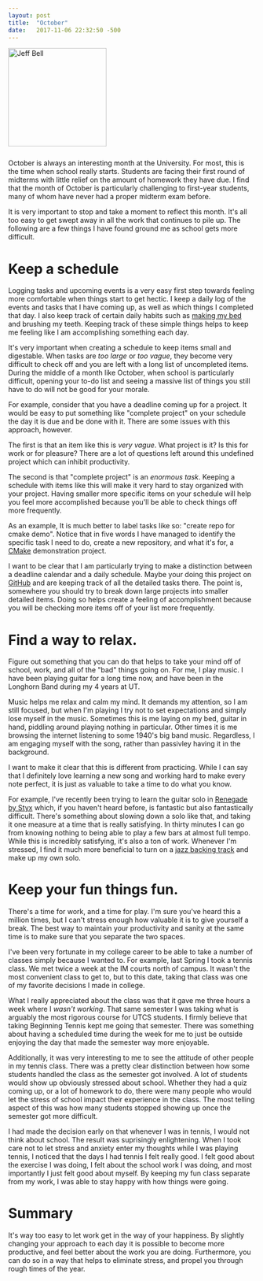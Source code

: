 ```yaml
---
layout: post
title:  "October"
date:   2017-11-06 22:32:50 -500
---
```

<img src="{{ site.url }}/assets/jeff-web.jpg" 
     alt="Jeff Bell" 
     style="width: 200px; height: 200px; padding-bottom: 25px" />  
October is always an interesting month at the University. For most,
this is the time when school really starts. Students are facing their first
round of midterms with little relief on the amount of homework they have due.
I find that the month of October is particularly challenging to first-year
students, many of whom have never had a proper midterm exam before.

It is very important to stop and take a moment to reflect this month. It's all 
too easy to get swept away in all the work that continues to pile up. The
following are a few things I have found ground me as school gets more
difficult.

# Keep a schedule

Logging tasks and upcoming events is a very easy first step
towards feeling more comfortable when things start to get hectic. I keep a
daily log of the events and tasks that I have coming up, as well as which
things I completed that day. I also keep track of certain daily habits
such as [making my bed][mcraven-speech] and brushing my teeth. Keeping track
of these simple things helps to keep me feeling like I am accomplishing
something each day.

It's very important when creating a schedule to keep items small and
digestable. When tasks are *too large* or *too vague*, they become very 
difficult to check off and you are left with a long list of uncompleted items. 
During the middle of a month like October, when school is particularly 
difficult, opening your to-do list and seeing a massive list of things you 
still have to do will not be good for your morale.

For example, consider that you have a deadline coming up for a project. It
would be easy to put something like "complete project" on your schedule the
day it is due and be done with it. There are some issues with this approach,
however.

The first is that an item like this is *very vague*. What project is it? Is
this for work or for pleasure? There are a lot of questions left around this
undefined project which can inhibit productivity.

The second is that "complete project" is an *enormous task*. Keeping a schedule
with items like this will make it very hard to stay organized with your
project. Having smaller more specific items on your schedule will help you feel
more accomplished because you'll be able to check things off more frequently.

As an example, It is much better to label tasks like so: "create repo for 
cmake demo". Notice that in five words I have managed to identify the 
specific task I need to do, create a new repository, and what it's for, 
a [CMake][cmake] demonstration project.

I want to be clear that I am particularly trying to make a distinction between
a deadline calendar and a daily schedule. Maybe your doing this project on
[GitHub][github] and are keeping track of all the detailed tasks there. The
point is, somewhere you should try to break down large projects into smaller
detailed items. Doing so helps create a feeling of accomplishment because you
will be checking more items off of your list more frequently.

# Find a way to relax.

Figure out something that you can do that helps to take your mind off of 
school, work, and all of the "bad" things going on. For me, I play music. I 
have been playing guitar for a long time now, and have been in the Longhorn 
Band during my 4 years at UT. 

Music helps me relax and calm my mind. It demands my attention, so I am still
focused, but when I'm playing I try not to set expectations and simply lose
myself in the music. Sometimes this is me laying on my bed, guitar in hand,
piddling around playing nothing in particular. Other times it is me browsing
the internet listening to some 1940's big band music. Regardless, I am engaging
myself with the song, rather than passivley having it in the background.

I want to make it clear that this is different from practicing. While 
I can say that I definitely love learning a new song and working hard to 
make every note perfect, it is just as valuable to take a time to do what you
know.

For example, I've recently been trying to learn the guitar solo in
[Renegade by Styx][renegade] which, if you haven't heard before, is fantastic
but also fantastically difficult. There's something about slowing down a solo
like that, and taking it one measure at a time that is really satisfying. In
thirty minutes I can go from knowing nothing to being able to play a few
bars at almost full tempo. While this is incredibly satisfying, it's also a
ton of work. Whenever I'm stressed, I find it much more beneficial 
to turn on a [jazz backing track][backing-track] and make up my own 
solo.

# Keep your fun things fun.

There's a time for work, and a time for play. I'm sure you've heard this a
million times, but I can't stress enough how valuable it is to give yourself
a break. The best way to maintain your productivity and sanity at the same time
is to make sure that you separate the two spaces.

I've been very fortunate in my college career to be able to take a number of
classes simply because I wanted to. For example, last Spring I took a tennis
class. We met twice a week at the IM courts north of campus. It wasn't the
most convenient class to get to, but to this date, taking that class was one
of my favorite decisions I made in college.

What I really appreciated about the class was that it gave me three hours
a week where I *wasn't working*. That same semester I was taking what is
arguably the most rigorous course for UTCS students. I firmly believe
that taking Beginning Tennis kept me going that semester. There was something
about having a scheduled time during the week for me to just be outside
enjoying the day that made the semester way more enjoyable.

Additionally, it was very interesting to me to see the attitude of other
people in my tennis class. There was a pretty clear distinction between
how some students handled the class as the semester got involved. A lot of
students would show up obviously stressed about school. Whether they had a
quiz coming up, or a lot of homework to do, there were many people who would
let the stress of school impact their experience in the class. The most
telling aspect of this was how many students stopped showing up once the
semester got more difficult. 

I had made the decision early on that whenever I was in tennis, I would not
think about school. The result was suprisingly enlightening. When I took
care not to let stress and anxiety enter my thoughts while I was playing
tennis, I noticed that the days I had tennis I felt really good. I felt good
about the exercise I was doing, I felt about the school work I was doing, and
most importantly I just felt good about myself. By keeping my fun class
separate from my work, I was able to stay happy with how things were
going.

# Summary

It's way too easy to let work get in the way of your happiness. By slightly
changing your approach to each day it is possible to become more productive,
and feel better about the work you are doing. Furthermore, you can do so
in a way that helps to eliminate stress, and propel you through rough times
of the year. 

[mcraven-speech]: https://www.youtube.com/watch?v=pxBQLFLei70
[cmake]:          https://cmake.org/
[github]:         https://github.com/
[renegade]:       https://www.youtube.com/watch?v=ZXhuso4OTG4
[backing-track]:  https://www.youtube.com/watch?v=eO_IEv7SzVM
